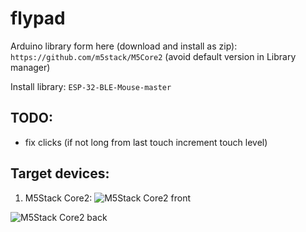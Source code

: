 # flypad

Arduino library form here (download and install as zip): 
`https://github.com/m5stack/M5Core2`
(avoid default version in Library manager)

Install library: `ESP-32-BLE-Mouse-master`



## TODO:
+ fix clicks (if not long from last touch increment touch level)


## Target devices:
1) M5Stack Core2: 
![M5Stack Core2 front](https://camo.githubusercontent.com/5a0c65f770698369b7d90eba09a387383f41e2882a0ee421a635b6a36f49683b/68747470733a2f2f646f63732e6d35737461636b2e636f6d2f6173736574732f696d672f70726f647563745f706963732f636f72652f636f7265322f636f7265325f30312e77656270)

![M5Stack Core2 back](https://camo.githubusercontent.com/b7a08e39337dea6d85db3b8afa29517ddc9b2cf9f705436c0aa1ea377d6e0312/68747470733a2f2f646f63732e6d35737461636b2e636f6d2f6173736574732f696d672f70726f647563745f706963732f636f72652f636f7265322f636f7265325f30322e77656270)